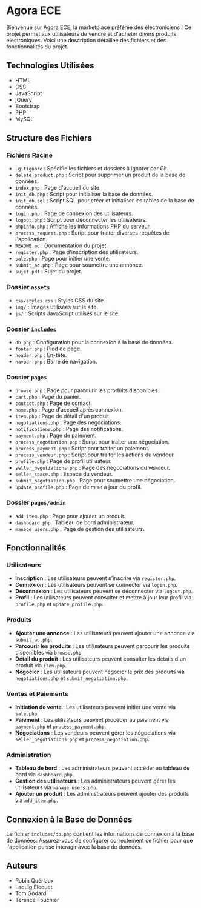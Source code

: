# Agora ECE

Bienvenue sur Agora ECE, la marketplace préférée des électroniciens ! Ce projet permet aux utilisateurs de vendre et d'acheter divers produits électroniques. Voici une description détaillée des fichiers et des fonctionnalités du projet.

## Technologies Utilisées
- HTML
- CSS
- JavaScript
- jQuery
- Bootstrap
- PHP
- MySQL

## Structure des Fichiers

### Fichiers Racine

- `.gitignore` : Spécifie les fichiers et dossiers à ignorer par Git.
- `delete_product.php` : Script pour supprimer un produit de la base de données.
- `index.php` : Page d'accueil du site.
- `init_db.php` : Script pour initialiser la base de données.
- `init_db.sql` : Script SQL pour créer et initialiser les tables de la base de données.
- `login.php` : Page de connexion des utilisateurs.
- `logout.php` : Script pour déconnecter les utilisateurs.
- `phpinfo.php` : Affiche les informations PHP du serveur.
- `process_request.php` : Script pour traiter diverses requêtes de l'application.
- `README.md` : Documentation du projet.
- `register.php` : Page d'inscription des utilisateurs.
- `sale.php` : Page pour initier une vente.
- `submit_ad.php` : Page pour soumettre une annonce.
- `sujet.pdf` : Sujet du projet.

### Dossier `assets`

- `css/styles.css` : Styles CSS du site.
- `img/` : Images utilisées sur le site.
- `js/` : Scripts JavaScript utilisés sur le site.

### Dossier `includes`

- `db.php` : Configuration pour la connexion à la base de données.
- `footer.php` : Pied de page.
- `header.php` : En-tête.
- `navbar.php` : Barre de navigation.

### Dossier `pages`

- `browse.php` : Page pour parcourir les produits disponibles.
- `cart.php` : Page du panier.
- `contact.php` : Page de contact.
- `home.php` : Page d'accueil après connexion.
- `item.php` : Page de détail d'un produit.
- `negotiations.php` : Page des négociations.
- `notifications.php` : Page des notifications.
- `payment.php` : Page de paiement.
- `process_negotiation.php` : Script pour traiter une négociation.
- `process_payment.php` : Script pour traiter un paiement.
- `process_vendeur.php` : Script pour traiter les actions du vendeur.
- `profile.php` : Page de profil utilisateur.
- `seller_negotiations.php` : Page des négociations du vendeur.
- `seller_space.php` : Espace du vendeur.
- `submit_negotiation.php` : Page pour soumettre une négociation.
- `update_profile.php` : Page de mise à jour du profil.

### Dossier `pages/admin`

- `add_item.php` : Page pour ajouter un produit.
- `dashboard.php` : Tableau de bord administrateur.
- `manage_users.php` : Page de gestion des utilisateurs.

## Fonctionnalités

### Utilisateurs

- **Inscription** : Les utilisateurs peuvent s'inscrire via `register.php`.
- **Connexion** : Les utilisateurs peuvent se connecter via `login.php`.
- **Déconnexion** : Les utilisateurs peuvent se déconnecter via `logout.php`.
- **Profil** : Les utilisateurs peuvent consulter et mettre à jour leur profil via `profile.php` et `update_profile.php`.

### Produits

- **Ajouter une annonce** : Les utilisateurs peuvent ajouter une annonce via `submit_ad.php`.
- **Parcourir les produits** : Les utilisateurs peuvent parcourir les produits disponibles via `browse.php`.
- **Détail du produit** : Les utilisateurs peuvent consulter les détails d'un produit via `item.php`.
- **Négocier** : Les utilisateurs peuvent négocier le prix des produits via `negotiations.php` et `submit_negotiation.php`.

### Ventes et Paiements

- **Initiation de vente** : Les utilisateurs peuvent initier une vente via `sale.php`.
- **Paiement** : Les utilisateurs peuvent procéder au paiement via `payment.php` et `process_payment.php`.
- **Négociations** : Les vendeurs peuvent gérer les négociations via `seller_negotiations.php` et `process_negotiation.php`.

### Administration

- **Tableau de bord** : Les administrateurs peuvent accéder au tableau de bord via `dashboard.php`.
- **Gestion des utilisateurs** : Les administrateurs peuvent gérer les utilisateurs via `manage_users.php`.
- **Ajouter un produit** : Les administrateurs peuvent ajouter des produits via `add_item.php`.

## Connexion à la Base de Données

Le fichier `includes/db.php` contient les informations de connexion à la base de données. Assurez-vous de configurer correctement ce fichier pour que l'application puisse interagir avec la base de données.

## Auteurs
- Robin Quériaux
- Laouïg Eleouet
- Tom Godard
- Terence Fouchier
